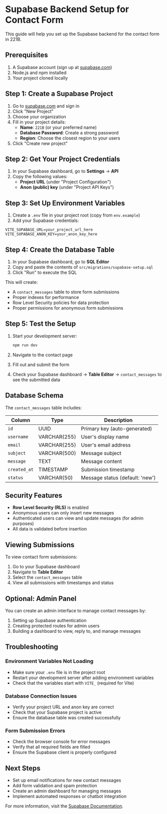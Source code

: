 # Supabase Backend Setup for Contact Form

This guide will help you set up the Supabase backend for the contact form in 221B.

## Prerequisites

1. A Supabase account (sign up at [supabase.com](https://supabase.com))
2. Node.js and npm installed
3. Your project cloned locally

## Step 1: Create a Supabase Project

1. Go to [supabase.com](https://supabase.com) and sign in
2. Click "New Project"
3. Choose your organization
4. Fill in your project details:
   - **Name**: `221B` (or your preferred name)
   - **Database Password**: Create a strong password
   - **Region**: Choose the closest region to your users
5. Click "Create new project"

## Step 2: Get Your Project Credentials

1. In your Supabase dashboard, go to **Settings** → **API**
2. Copy the following values:
   - **Project URL** (under "Project Configuration")
   - **Anon (public) key** (under "Project API Keys")

## Step 3: Set Up Environment Variables

1. Create a `.env` file in your project root (copy from `env.example`)
2. Add your Supabase credentials:

```env
VITE_SUPABASE_URL=your_project_url_here
VITE_SUPABASE_ANON_KEY=your_anon_key_here
```

## Step 4: Create the Database Table

1. In your Supabase dashboard, go to **SQL Editor**
2. Copy and paste the contents of `src/migrations/supabase-setup.sql`
3. Click "Run" to execute the SQL

This will create:
- A `contact_messages` table to store form submissions
- Proper indexes for performance
- Row Level Security policies for data protection
- Proper permissions for anonymous form submissions

## Step 5: Test the Setup

1. Start your development server:
   ```bash
   npm run dev
   ```

2. Navigate to the contact page
3. Fill out and submit the form
4. Check your Supabase dashboard → **Table Editor** → `contact_messages` to see the submitted data

## Database Schema

The `contact_messages` table includes:

| Column | Type | Description |
|--------|------|-------------|
| `id` | UUID | Primary key (auto-generated) |
| `username` | VARCHAR(255) | User's display name |
| `email` | VARCHAR(255) | User's email address |
| `subject` | VARCHAR(500) | Message subject |
| `message` | TEXT | Message content |
| `created_at` | TIMESTAMP | Submission timestamp |
| `status` | VARCHAR(50) | Message status (default: 'new') |

## Security Features

- **Row Level Security (RLS)** is enabled
- Anonymous users can only insert new messages
- Authenticated users can view and update messages (for admin purposes)
- All data is validated before insertion

## Viewing Submissions

To view contact form submissions:

1. Go to your Supabase dashboard
2. Navigate to **Table Editor**
3. Select the `contact_messages` table
4. View all submissions with timestamps and status

## Optional: Admin Panel

You can create an admin interface to manage contact messages by:

1. Setting up Supabase authentication
2. Creating protected routes for admin users
3. Building a dashboard to view, reply to, and manage messages

## Troubleshooting

### Environment Variables Not Loading
- Make sure your `.env` file is in the project root
- Restart your development server after adding environment variables
- Check that the variables start with `VITE_` (required for Vite)

### Database Connection Issues
- Verify your project URL and anon key are correct
- Check that your Supabase project is active
- Ensure the database table was created successfully

### Form Submission Errors
- Check the browser console for error messages
- Verify that all required fields are filled
- Ensure the Supabase client is properly configured

## Next Steps

- Set up email notifications for new contact messages
- Add form validation and spam protection
- Create an admin dashboard for managing messages
- Implement automated responses or chatbot integration

For more information, visit the [Supabase Documentation](https://supabase.com/docs). 
